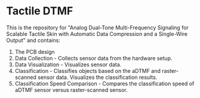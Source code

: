 # Tactile DTMF
This is the repository for "Analog Dual-Tone Multi-Frequency Signaling for Scalable Tactile Skin with Automatic Data Compression and a Single-Wire Output" and contains:
1. The PCB design
2. Data Collection - Collects sensor data from the hardware setup.
3. Data Visualization - Visualizes sensor data.
4. Classification - Classifies objects based on the aDTMF and raster-scanned sensor data. Visualizes the classification results. 
5. Classification Speed Comparison - Compares the classification speed of aDTMF sensor versus raster-scanned sensor. 
